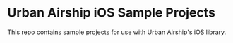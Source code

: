 Urban Airship iOS Sample Projects
=================================

This repo contains sample projects for use with Urban Airship's
iOS library.
